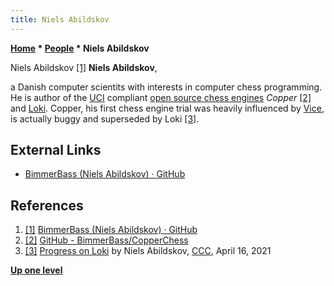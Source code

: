 ```yaml
---
title: Niels Abildskov
---
```

**[Home](Home "Home") \* [People](People "People") \* Niels Abildskov**



 [](File:NielsAbildskov.jpg) Niels Abildskov <a id="cite-note-1" href="#cite-ref-1">[1]</a> 
**Niels Abildskov**,  

a Danish computer scientits with interests in computer chess programming. 
He is author of the [UCI](UCI "UCI") compliant [open source chess engines](Category:Open_Source "Category:Open Source") *Copper* <a id="cite-note-2" href="#cite-ref-2">[2]</a> and [Loki](Loki "Loki").
Copper, his first chess engine trial was heavily influenced by [Vice](Vice "Vice"), is actually buggy and superseded by Loki <a id="cite-note-3" href="#cite-ref-3">[3]</a>.



## External Links


* [BimmerBass (Niels Abildskov) · GitHub](https://github.com/BimmerBass)


## References


1. <a id="cite-ref-1" href="#cite-note-1">[1]</a> [BimmerBass (Niels Abildskov) · GitHub](https://github.com/BimmerBass)
2. <a id="cite-ref-2" href="#cite-note-2">[2]</a> [GitHub - BimmerBass/CopperChess](https://github.com/BimmerBass/CopperChess)
3. <a id="cite-ref-3" href="#cite-note-3">[3]</a> [Progress on Loki](http://www.talkchess.com/forum3/viewtopic.php?f=7&t=77105) by Niels Abildskov, [CCC](CCC "CCC"), April 16, 2021

**[Up one level](People "People")**







 
